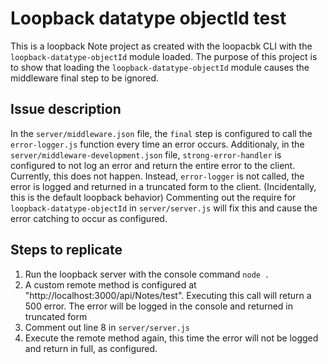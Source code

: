 # Loopback datatype objectId test

This is a loopback Note project as created with the loopacbk CLI with the `loopback-datatype-objectId` module loaded. The purpose of this project is to show that loading the `loopback-datatype-objectId` module causes the middleware final step to be ignored.

## Issue description

In the `server/middleware.json` file, the `final` step is configured to call the `error-logger.js` function every time an error occurs. Additionaly, in the `server/middleware-development.json` file, `strong-error-handler` is configured to not log an error and return the entire error to the client. Currently, this does not happen. Instead, `error-logger` is not called, the error is logged and returned in a truncated form to the client. (Incidentally, this is the default loopback behavior) Commenting out the require for `loopback-datatype-objectId` in `server/server.js` will fix this and cause the error catching to occur as configured.

## Steps to replicate

1. Run the loopback server with the console command `node .`
2. A custom remote method is configured at "http://localhost:3000/api/Notes/test". Executing this call will return a 500 error. The error will be logged in the console and returned in truncated form
3. Comment out line 8 in `server/server.js`
4. Execute the remote method again, this time the error will not be logged and return in full, as configured.

